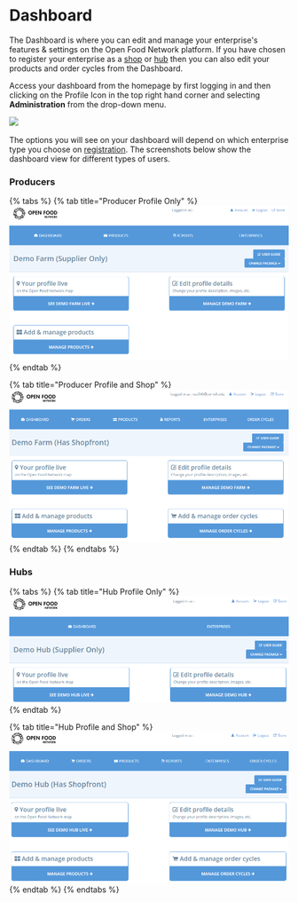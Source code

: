 # Dashboard

The Dashboard is where you can edit and manage your enterprise's features & settings on the Open Food Network platform. If you have chosen to register your enterprise as a [shop](../your-quick-start-on-ofn-given-who-you-are.md#shop) or [hub](../your-quick-start-on-ofn-given-who-you-are.md#hub) then you can also edit your products and order cycles from the Dashboard.&#x20;

Access your dashboard from the homepage by first logging in and then clicking on the Profile Icon in the top right hand corner and selecting **Administration** from the drop-down menu.

![](../.gitbook/assets/dash1.jpg)

The options you will see on your dashboard will depend on which enterprise type you choose on [registration](register-and-create-your-profile.md). The screenshots below show the dashboard view for different types of users.

### Producers

{% tabs %}
{% tab title="Producer Profile Only" %}
![](../.gitbook/assets/Dashboard-Profile-Only.png)
{% endtab %}

{% tab title="Producer Profile and Shop" %}
![](../.gitbook/assets/Dashboard-Shop.png)
{% endtab %}
{% endtabs %}

### Hubs

{% tabs %}
{% tab title="Hub Profile Only" %}
![](../.gitbook/assets/Hub-dashboard-profile-only.png)
{% endtab %}

{% tab title="Hub Profile and Shop" %}
![](../.gitbook/assets/Hub-dashboard-shopfront.png)
{% endtab %}
{% endtabs %}
